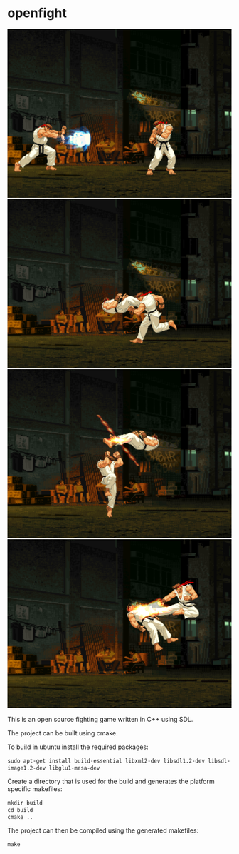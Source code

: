 # openfight

![openfight](./images//openfight-1.png)
![openfight](./images//openfight-2.png)
![openfight](./images//openfight-3.png)
![openfight](./images//openfight-4.png)

This is an open source fighting game written in C++ using SDL.

The project can be built using cmake.


To build in ubuntu install the required packages:

    sudo apt-get install build-essential libxml2-dev libsdl1.2-dev libsdl-image1.2-dev libglu1-mesa-dev

Create a directory that is used for the build and generates the platform specific makefiles:

    mkdir build
    cd build
    cmake ..

The project can then be compiled using the generated makefiles:

    make

